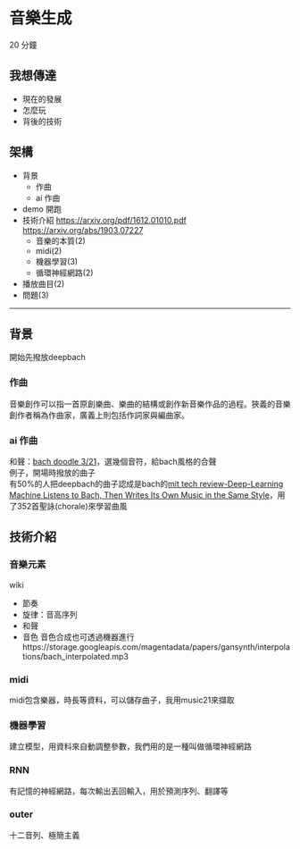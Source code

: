 # 音樂生成
20 分鐘
## 我想傳達
* 現在的發展
* 怎麼玩
* 背後的技術
## 架構
* 背景
  * 作曲
  * ai 作曲
* demo 開跑
* 技術介紹
https://arxiv.org/pdf/1612.01010.pdf
https://arxiv.org/abs/1903.07227
  * 音樂的本質(2)
  * midi(2)
  * 機器學習(3)
  * 循環神經網路(2)
* 播放曲目(2)
* 問題(3)

---

## 背景
開始先撥放deepbach
### 作曲
音樂創作可以指一首原創樂曲、樂曲的結構或創作新音樂作品的過程。狹義的音樂創作者稱為作曲家，廣義上則包括作詞家與編曲家。
### ai 作曲
和聲：[bach doodle 3/21](https://www.google.com/doodles/celebrating-johann-sebastian-bach)，選幾個音符，給bach風格的合聲<br>
例子，開場時撥放的曲子<br>
有50%的人把deepbach的曲子認成是bach的[mit tech review-Deep-Learning Machine Listens to Bach, Then Writes Its Own Music in the Same Style](https://www.technologyreview.com/s/603137/deep-learning-machine-listens-to-bach-then-writes-its-own-music-in-the-same-style/)，用了352首聖詠(chorale)來學習曲風
## 技術介紹
### 音樂元素
wiki
* 節奏
* 旋律：音高序列
* 和聲
* 音色
音色合成也可透過機器進行https://storage.googleapis.com/magentadata/papers/gansynth/interpolations/bach_interpolated.mp3
### midi
midi包含樂器，時長等資料，可以儲存曲子，我用music21來擷取
### 機器學習
建立模型，用資料來自動調整參數，我們用的是一種叫做循環神經網路
### RNN
有記憶的神經網路，每次輸出丟回輸入，用於預測序列、翻譯等

### outer
十二音列、極簡主義
